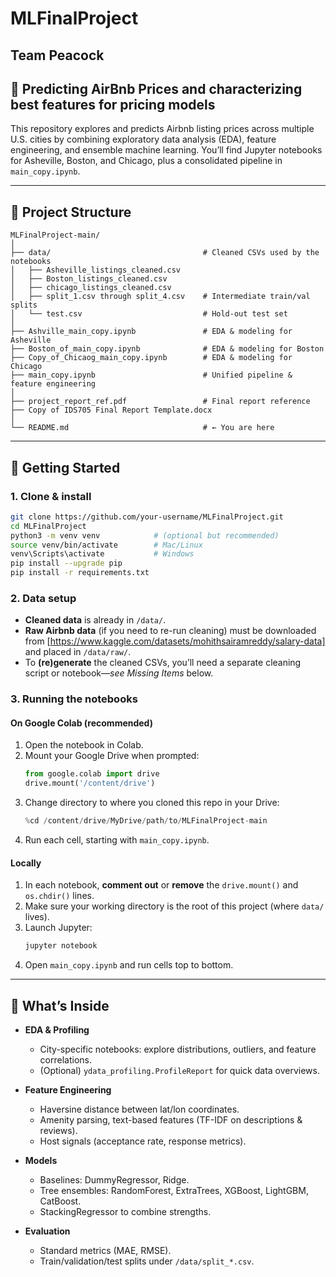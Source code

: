 # MLFinalProject

## Team Peacock 
## 🏡 Predicting AirBnb Prices and characterizing best features for pricing models 

This repository explores and predicts Airbnb listing prices across multiple U.S. cities by combining exploratory data analysis (EDA), feature engineering, and ensemble machine learning. You’ll find Jupyter notebooks for Asheville, Boston, and Chicago, plus a consolidated pipeline in `main_copy.ipynb`.

---

## 📂 Project Structure

```
MLFinalProject-main/
│
├── data/                                  # Cleaned CSVs used by the notebooks
│   ├── Asheville_listings_cleaned.csv
│   ├── Boston_listings_cleaned.csv
│   ├── chicago_listings_cleaned.csv
│   ├── split_1.csv through split_4.csv    # Intermediate train/val splits
│   └── test.csv                           # Hold-out test set
│
├── Ashville_main_copy.ipynb               # EDA & modeling for Asheville
├── Boston_of_main_copy.ipynb              # EDA & modeling for Boston
├── Copy_of_Chicaog_main_copy.ipynb        # EDA & modeling for Chicago
├── main_copy.ipynb                        # Unified pipeline & feature engineering
│
├── project_report_ref.pdf                 # Final report reference
├── Copy of IDS705 Final Report Template.docx
│
└── README.md                              # ← You are here
```

---

## 🚀 Getting Started

### 1. Clone & install  
```bash
git clone https://github.com/your-username/MLFinalProject.git
cd MLFinalProject
python3 -m venv venv            # (optional but recommended)
source venv/bin/activate        # Mac/Linux
venv\Scripts\activate           # Windows
pip install --upgrade pip
pip install -r requirements.txt
```

### 2. Data setup  
- **Cleaned data** is already in `/data/`.  
- **Raw Airbnb data** (if you need to re-run cleaning) must be downloaded from [https://www.kaggle.com/datasets/mohithsairamreddy/salary-data] and placed in `/data/raw/`.  
- To **(re)generate** the cleaned CSVs, you’ll need a separate cleaning script or notebook—*see Missing Items* below.

### 3. Running the notebooks  

#### On Google Colab (recommended)
1. Open the notebook in Colab.  
2. Mount your Google Drive when prompted:
   ```python
   from google.colab import drive
   drive.mount('/content/drive')
   ```
3. Change directory to where you cloned this repo in your Drive:
   ```python
   %cd /content/drive/MyDrive/path/to/MLFinalProject-main
   ```
4. Run each cell, starting with `main_copy.ipynb`.

#### Locally  
1. In each notebook, **comment out** or **remove** the `drive.mount()` and `os.chdir()` lines.  
2. Make sure your working directory is the root of this project (where `data/` lives).  
3. Launch Jupyter:
   ```bash
   jupyter notebook
   ```
4. Open `main_copy.ipynb` and run cells top to bottom.

---

## 🧪 What’s Inside

- **EDA & Profiling**  
  - City-specific notebooks: explore distributions, outliers, and feature correlations.  
  - (Optional) `ydata_profiling.ProfileReport` for quick data overviews.

- **Feature Engineering**  
  - Haversine distance between lat/lon coordinates.  
  - Amenity parsing, text-based features (TF-IDF on descriptions & reviews).  
  - Host signals (acceptance rate, response metrics).

- **Models**  
  - Baselines: DummyRegressor, Ridge.  
  - Tree ensembles: RandomForest, ExtraTrees, XGBoost, LightGBM, CatBoost.  
  - StackingRegressor to combine strengths.

- **Evaluation**  
  - Standard metrics (MAE, RMSE).  
  - Train/validation/test splits under `/data/split_*.csv`.

